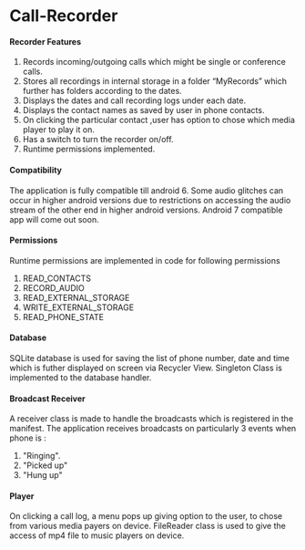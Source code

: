 # Call-Recorder

#### Recorder Features
1.	Records incoming/outgoing calls which might be single or conference calls.
2.	Stores all recordings in internal storage in a folder “MyRecords” which further has folders according to the dates.
3.	Displays the dates and call recording logs under each date.
4.	Displays the contact names as saved by user in phone contacts.
5.	On clicking the particular contact ,user has option to chose which media player to play it on. 
6.	Has a switch to turn the recorder on/off.
7.	Runtime permissions implemented.

#### Compatibility
The application is fully compatible till android 6. Some audio glitches can occur in higher android versions due to restrictions on accessing the audio stream of the other end in higher android versions.
Android 7 compatible app will come out soon.

#### Permissions
Runtime permissions are implemented in code for following permissions
1. READ_CONTACTS
2. RECORD_AUDIO
3. READ_EXTERNAL_STORAGE
4. WRITE_EXTERNAL_STORAGE
5. READ_PHONE_STATE

#### Database
SQLite database is used for saving the list of phone number, date and time which is futher displayed on screen via Recycler View.
Singleton Class is implemented to the database handler.

#### Broadcast Receiver
A receiver class is made to handle the broadcasts which is registered in the manifest.
The application receives broadcasts on particularly 3 events when phone is :
1. "Ringing".
2. "Picked up"
3. "Hung up"

#### Player
On clicking a call log, a menu pops up giving option to the user, to chose from various media payers on device.
FileReader class is used to give the access of mp4 file to music players on device.


